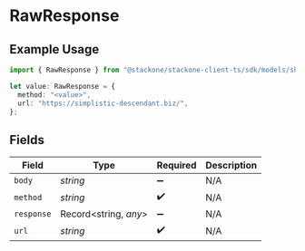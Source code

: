 # RawResponse

## Example Usage

```typescript
import { RawResponse } from "@stackone/stackone-client-ts/sdk/models/shared";

let value: RawResponse = {
  method: "<value>",
  url: "https://simplistic-descendant.biz/",
};
```

## Fields

| Field                 | Type                  | Required              | Description           |
| --------------------- | --------------------- | --------------------- | --------------------- |
| `body`                | *string*              | :heavy_minus_sign:    | N/A                   |
| `method`              | *string*              | :heavy_check_mark:    | N/A                   |
| `response`            | Record<string, *any*> | :heavy_minus_sign:    | N/A                   |
| `url`                 | *string*              | :heavy_check_mark:    | N/A                   |
